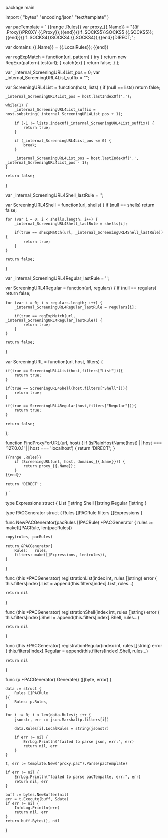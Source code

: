 package main

import (
	"bytes"
	"encoding/json"
	"text/template"
)

var pacTemplate = `
{{range .Rules}}
var proxy_{{.Name}} = "{{if .Proxy}}PROXY {{.Proxy}};{{end}}{{if .SOCKS5}}SOCKS5 {{.SOCKS5}};{{end}}{{if .SOCKS4}}SOCKS4 {{.SOCKS4}};{{end}}DIRECT;";

var domains_{{.Name}} = {{.LocalRules}};
{{end}}

var regExpMatch = function(url, pattern) {
    try {
        return new RegExp(pattern).test(url); 
    } catch(ex) {
        return false; 
    }
};

var _internal_ScreeningURL4List_pos = 0;
var _internal_ScreeningURL4List_suffix = "";

var ScreeningURL4List = function(host, lists) {
    if (null == lists)
        return false;

    _internal_ScreeningURL4List_pos = host.lastIndexOf('.');

    while(1) {
        _internal_ScreeningURL4List_suffix = host.substring(_internal_ScreeningURL4List_pos + 1);

	    if (-1 != lists.indexOf(_internal_ScreeningURL4List_suffix)) {
	        return true;
	    }

        if (_internal_ScreeningURL4List_pos <= 0) {
            break;
        }

        _internal_ScreeningURL4List_pos = host.lastIndexOf('.', _internal_ScreeningURL4List_pos - 1);
    }

    return false;
}

var _internal_ScreeningURL4Shell_lastRule = '';

var ScreeningURL4Shell = function(url, shells) {
    if (null == shells)
        return false;
	
    for (var i = 0; i < shells.length; i++) {
    	_internal_ScreeningURL4Shell_lastRule = shells[i];

    	if(true == shExpMatch(url, _internal_ScreeningURL4Shell_lastRule)) {
    		return true;
    	}
    }

	return false;
}

var _internal_ScreeningURL4Regular_lastRule = '';

var ScreeningURL4Regular = function(url, regulars) {
    if (null == regulars)
        return false;
	
    for (var i = 0; i < regulars.length; i++) {
    	_internal_ScreeningURL4Regular_lastRule = regulars[i];
    	
    	if(true == regExpMatch(url, _internal_ScreeningURL4Regular_lastRule)) {
    		return true;
    	}
    }

	return false;
}

var ScreeningURL = function(url, host, filters) {
 
	if(true == ScreeningURL4List(host,filters["List"])){
		return true;
	}
 
	if(true == ScreeningURL4Shell(host,filters["Shell"])){
		return true;
	}
 
	if(true == ScreeningURL4Regular(host,filters["Regular"])){
		return true;
	}

	return false;
};

function FindProxyForURL(url, host) {
	if (isPlainHostName(host) || host === '127.0.0.1' || host === 'localhost') {
        return 'DIRECT';
    }

    {{range .Rules}}
	    if (ScreeningURL(url, host, domains_{{.Name}})) {
	        return proxy_{{.Name}};
	    }
	{{end}}

    return 'DIRECT';
}
`

type Expressions struct {
	List    []string
	Shell   []string
	Regular []string
}

type PACGenerator struct {
	Rules   []PACRule
	filters []Expressions
}

func NewPACGenerator(pacRules []PACRule) *PACGenerator {
	rules := make([]PACRule, len(pacRules))

	copy(rules, pacRules)

	return &PACGenerator{
		Rules:   rules,
		filters: make([]Expressions, len(rules)),
	}
}

func (this *PACGenerator) registrationList(index int, rules []string) error {
	this.filters[index].List = append(this.filters[index].List, rules...)

	return nil
}

func (this *PACGenerator) registrationShell(index int, rules []string) error {
	this.filters[index].Shell = append(this.filters[index].Shell, rules...)

	return nil
}

func (this *PACGenerator) registrationRegular(index int, rules []string) error {
	this.filters[index].Regular = append(this.filters[index].Shell, rules...)

	return nil
}

func (p *PACGenerator) Generate() ([]byte, error) {

	data := struct {
		Rules []PACRule
	}{
		Rules: p.Rules,
	}

	for i := 0; i < len(data.Rules); i++ {
		jsonstr, err := json.Marshal(p.filters[i])

		data.Rules[i].LocalRules = string(jsonstr)

		if err != nil {
			ErrLog.Println("failed to parse json, err:", err)
			return nil, err
		}
	}

	t, err := template.New("proxy.pac").Parse(pacTemplate)

	if err != nil {
		ErrLog.Println("failed to parse pacTempalte, err:", err)
		return nil, err
	}

	buff := bytes.NewBuffer(nil)
	err = t.Execute(buff, &data)
	if err != nil {
		InfoLog.Println(err)
		return nil, err
	}
	return buff.Bytes(), nil
}
